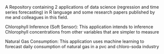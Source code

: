 
A Repository containing 2 applications of data science (regression and time series forecasting) in R language and some research papers published by me and 
colleagues in this field.

Chlorophyll Inference (Soft Sensor): This application intends to inference Chlorophyll concentrations from other variables that are simpler to measure

Natural Gas Consumption: This application uses machine learning to forecast daily consumption of natural gas in a pvc and chloro-soda industry

